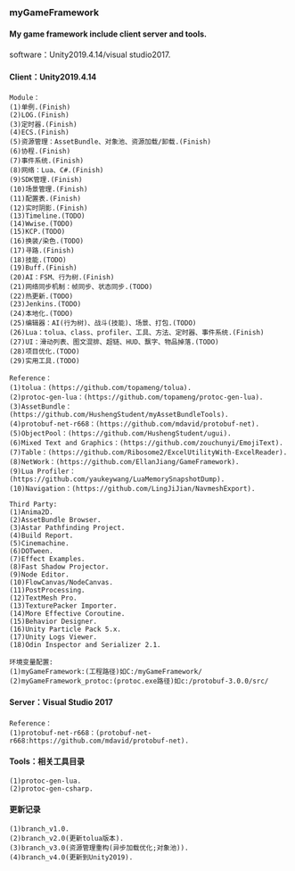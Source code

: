 ### myGameFramework
#### My game framework include client server and tools.

software：Unity2019.4.14/visual studio2017.

#### Client：Unity2019.4.14
    Module：
    (1)单例.(Finish)
    (2)LOG.(Finish)
    (3)定时器.(Finish)
    (4)ECS.(Finish)
    (5)资源管理：AssetBundle、对象池、资源加载/卸载.(Finish)
    (6)协程.(Finish)
    (7)事件系统.(Finish)
    (8)网络：Lua、C#.(Finish)
    (9)SDK管理.(Finish)
    (10)场景管理.(Finish)
    (11)配置表.(Finish)
    (12)实时阴影.(Finish)
    (13)Timeline.(TODO)
    (14)Wwise.(TODO)
    (15)KCP.(TODO)
    (16)换装/染色.(TODO)
    (17)寻路.(Finish)
    (18)技能.(TODO)
    (19)Buff.(Finish)
    (20)AI：FSM、行为树.(Finish)
    (21)网络同步机制：帧同步、状态同步.(TODO)
    (22)热更新.(TODO)
    (23)Jenkins.(TODO)
    (24)本地化.(TODO)
    (25)编辑器：AI(行为树)、战斗(技能)、场景、打包.(TODO)
    (26)Lua：tolua、class、profiler、工具、方法、定时器、事件系统.(Finish)
    (27)UI：滑动列表、图文混排、超链、HUD、飘字、物品掉落.(TODO)
    (28)项目优化.(TODO)
    (29)实用工具.(TODO)
	
    Reference：
    (1)tolua：(https://github.com/topameng/tolua).
    (2)protoc-gen-lua：(https://github.com/topameng/protoc-gen-lua).
    (3)AssetBundle：(https://github.com/HushengStudent/myAssetBundleTools).
    (4)protobuf-net-r668：(https://github.com/mdavid/protobuf-net).
    (5)ObjectPool：(https://github.com/HushengStudent/ugui).
    (6)Mixed Text and Graphics：(https://github.com/zouchunyi/EmojiText).
    (7)Table：(https://github.com/Ribosome2/ExcelUtilityWith-ExcelReader).
    (8)NetWork：(https://github.com/EllanJiang/GameFramework).
    (9)Lua Profiler：(https://github.com/yaukeywang/LuaMemorySnapshotDump).
    (10)Navigation：(https://github.com/LingJiJian/NavmeshExport).
	
    Third Party:
    (1)Anima2D.
    (2)AssetBundle Browser.
    (3)Astar Pathfinding Project.
    (4)Build Report.
    (5)Cinemachine.
	(6)DOTween.
	(7)Effect Examples.
	(8)Fast Shadow Projector.
	(9)Node Editor.
    (10)FlowCanvas/NodeCanvas.
	(11)PostProcessing.
	(12)TextMesh Pro.
	(13)TexturePacker Importer.
    (14)More Effective Coroutine.
    (15)Behavior Designer.
	(16)Unity Particle Pack 5.x.
	(17)Unity Logs Viewer.
	(18)Odin Inspector and Serializer 2.1.	
	
    环境变量配置:
    (1)myGameFramework:(工程路径)如C:/myGameFramework/
    (2)myGameFramework_protoc:(protoc.exe路径)如c:/protobuf-3.0.0/src/
	
#### Server：Visual Studio 2017
    Reference：
    (1)protobuf-net-r668：(protobuf-net-r668:https://github.com/mdavid/protobuf-net).
	
#### Tools：相关工具目录
    (1)protoc-gen-lua.
    (2)protoc-gen-csharp.
	
#### 更新记录
    (1)branch_v1.0.
    (2)branch_v2.0(更新tolua版本).
    (3)branch_v3.0(资源管理重构(异步加载优化;对象池)).
    (4)branch_v4.0(更新到Unity2019).